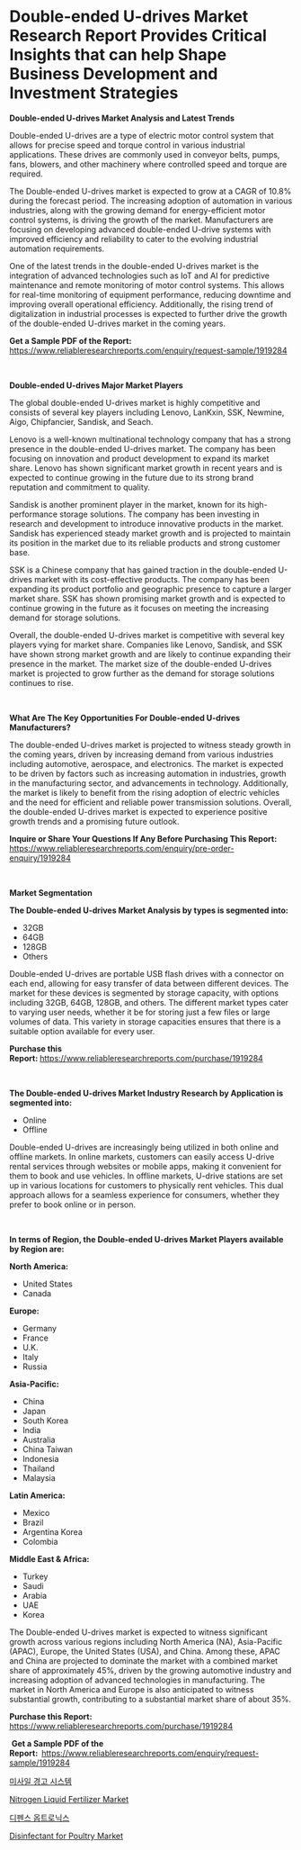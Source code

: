 <p><h1>Double-ended U-drives Market Research Report Provides Critical Insights that can help Shape Business Development and Investment Strategies</h1></p><p><strong>Double-ended U-drives Market Analysis and Latest Trends</strong></p>
<p><p>Double-ended U-drives are a type of electric motor control system that allows for precise speed and torque control in various industrial applications. These drives are commonly used in conveyor belts, pumps, fans, blowers, and other machinery where controlled speed and torque are required.</p><p>The Double-ended U-drives market is expected to grow at a CAGR of 10.8% during the forecast period. The increasing adoption of automation in various industries, along with the growing demand for energy-efficient motor control systems, is driving the growth of the market. Manufacturers are focusing on developing advanced double-ended U-drive systems with improved efficiency and reliability to cater to the evolving industrial automation requirements.</p><p>One of the latest trends in the double-ended U-drives market is the integration of advanced technologies such as IoT and AI for predictive maintenance and remote monitoring of motor control systems. This allows for real-time monitoring of equipment performance, reducing downtime and improving overall operational efficiency. Additionally, the rising trend of digitalization in industrial processes is expected to further drive the growth of the double-ended U-drives market in the coming years.</p></p>
<p><strong>Get a Sample PDF of the Report:&nbsp;</strong> <a href="https://www.reliableresearchreports.com/enquiry/request-sample/1919284">https://www.reliableresearchreports.com/enquiry/request-sample/1919284</a></p>
<p>&nbsp;</p>
<p><strong>Double-ended U-drives Major Market Players</strong></p>
<p><p>The global double-ended U-drives market is highly competitive and consists of several key players including Lenovo, LanKxin, SSK, Newmine, Aigo, Chipfancier, Sandisk, and Seach.</p><p>Lenovo is a well-known multinational technology company that has a strong presence in the double-ended U-drives market. The company has been focusing on innovation and product development to expand its market share. Lenovo has shown significant market growth in recent years and is expected to continue growing in the future due to its strong brand reputation and commitment to quality.</p><p>Sandisk is another prominent player in the market, known for its high-performance storage solutions. The company has been investing in research and development to introduce innovative products in the market. Sandisk has experienced steady market growth and is projected to maintain its position in the market due to its reliable products and strong customer base.</p><p>SSK is a Chinese company that has gained traction in the double-ended U-drives market with its cost-effective products. The company has been expanding its product portfolio and geographic presence to capture a larger market share. SSK has shown promising market growth and is expected to continue growing in the future as it focuses on meeting the increasing demand for storage solutions.</p><p>Overall, the double-ended U-drives market is competitive with several key players vying for market share. Companies like Lenovo, Sandisk, and SSK have shown strong market growth and are likely to continue expanding their presence in the market. The market size of the double-ended U-drives market is projected to grow further as the demand for storage solutions continues to rise.</p></p>
<p>&nbsp;</p>
<p><strong>What Are The Key Opportunities For Double-ended U-drives Manufacturers?</strong></p>
<p><p>The double-ended U-drives market is projected to witness steady growth in the coming years, driven by increasing demand from various industries including automotive, aerospace, and electronics. The market is expected to be driven by factors such as increasing automation in industries, growth in the manufacturing sector, and advancements in technology. Additionally, the market is likely to benefit from the rising adoption of electric vehicles and the need for efficient and reliable power transmission solutions. Overall, the double-ended U-drives market is expected to experience positive growth trends and a promising future outlook.</p></p>
<p><strong>Inquire or Share Your Questions If Any Before Purchasing This Report:</strong> <a href="https://www.reliableresearchreports.com/enquiry/pre-order-enquiry/1919284">https://www.reliableresearchreports.com/enquiry/pre-order-enquiry/1919284</a></p>
<p>&nbsp;</p>
<p><strong>Market Segmentation</strong></p>
<p><strong>The Double-ended U-drives Market Analysis by types is segmented into:</strong></p>
<p><ul><li>32GB</li><li>64GB</li><li>128GB</li><li>Others</li></ul></p>
<p><p>Double-ended U-drives are portable USB flash drives with a connector on each end, allowing for easy transfer of data between different devices. The market for these devices is segmented by storage capacity, with options including 32GB, 64GB, 128GB, and others. The different market types cater to varying user needs, whether it be for storing just a few files or large volumes of data. This variety in storage capacities ensures that there is a suitable option available for every user.</p></p>
<p><strong>Purchase this Report:&nbsp;</strong><a href="https://www.reliableresearchreports.com/purchase/1919284">https://www.reliableresearchreports.com/purchase/1919284</a></p>
<p>&nbsp;</p>
<p><strong>The Double-ended U-drives Market Industry Research by Application is segmented into:</strong></p>
<p><ul><li>Online</li><li>Offline</li></ul></p>
<p><p>Double-ended U-drives are increasingly being utilized in both online and offline markets. In online markets, customers can easily access U-drive rental services through websites or mobile apps, making it convenient for them to book and use vehicles. In offline markets, U-drive stations are set up in various locations for customers to physically rent vehicles. This dual approach allows for a seamless experience for consumers, whether they prefer to book online or in person.</p></p>
<p>&nbsp;</p>
<p><strong>In terms of Region, the Double-ended U-drives Market Players available by Region are:</strong></p>
<p>
    <p> <strong> North America: </strong>
        <ul>
            <li>United States</li>
            <li>Canada</li>
        </ul>
        </p> 
    <p> <strong> Europe: </strong>
        <ul>
            <li>Germany</li>
            <li>France</li>
            <li>U.K.</li>
            <li>Italy</li>
            <li>Russia</li>
        </ul>
        </p> 
    <p> <strong> Asia-Pacific: </strong>
        <ul>
            <li>China</li>
            <li>Japan</li>
            <li>South Korea</li>
            <li>India</li>
            <li>Australia</li>
            <li>China Taiwan</li>
            <li>Indonesia</li>
            <li>Thailand</li>
            <li>Malaysia</li>
        </ul>
        </p> 
    <p> <strong> Latin America: </strong>
        <ul>
            <li>Mexico</li>
            <li>Brazil</li>
            <li>Argentina Korea</li>
            <li>Colombia</li>
        </ul>
        </p> 
    <p> <strong> Middle East & Africa: </strong>
        <ul>
            <li>Turkey</li>
            <li>Saudi</li>
            <li>Arabia</li>
            <li>UAE</li>
            <li>Korea</li>
        </ul>
    </p>
    </p>
<p><p>The Double-ended U-drives market is expected to witness significant growth across various regions including North America (NA), Asia-Pacific (APAC), Europe, the United States (USA), and China. Among these, APAC and China are projected to dominate the market with a combined market share of approximately 45%, driven by the growing automotive industry and increasing adoption of advanced technologies in manufacturing. The market in North America and Europe is also anticipated to witness substantial growth, contributing to a substantial market share of about 35%.</p></p>
<p><strong>Purchase this Report: </strong><a href="https://www.reliableresearchreports.com/purchase/1919284">https://www.reliableresearchreports.com/purchase/1919284</a></p>
<p>&nbsp;<strong>Get a Sample PDF of the Report:&nbsp;&nbsp;</strong><a href="https://www.reliableresearchreports.com/enquiry/request-sample/1919284">https://www.reliableresearchreports.com/enquiry/request-sample/1919284</a></p>
<p><strong></strong></p>
<p><p><a href="https://github.com/ZacharyScthmitt4465/Market-Research-Report-List-1/blob/main/22367047660.md">미사일 경고 시스템</a></p><p><a href="https://issuu.com/reportprime-2/docs/nitrogen-liquid-fertilizer-market-size-2030.pptx">Nitrogen Liquid Fertilizer Market</a></p><p><a href="https://github.com/lkwggful07722/Market-Research-Report-List-1/blob/main/56391077659.md">디펜스 옵트로닉스</a></p><p><a href="https://issuu.com/reportprime-2/docs/disinfectant-for-poultry-market-size-2030.pptx">Disinfectant for Poultry Market</a></p></p>